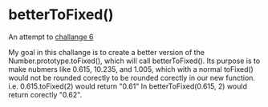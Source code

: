 # betterToFixed()

An attempt to  <a href = "https://github.com/gordonmzhu/beasts/issues/7" > challange 6 </a>

My goal in this challange is to create a better version of the Number.prototype.toFixed(), which will call betterToFixed().
Its purpose is to make nubmers like 0.615, 10.235, and 1.005, which with a normal toFixed() would not be rounded corectly to
be rounded corectly in our new function.
i.e. 0.615.toFixed(2) would return "0.61"
   In betterToFixed(0.615, 2) would return corectly "0.62".
